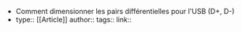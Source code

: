 - Comment dimensionner les pairs différentielles pour l'USB (D+, D-)
- type:: [[Article]]
  author:: 
  tags::
  link::
